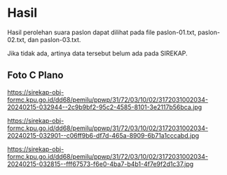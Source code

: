 # Hasil

Hasil perolehan suara paslon dapat dilihat pada file paslon-01.txt, paslon-02.txt, dan paslon-03.txt.

Jika tidak ada, artinya data tersebut belum ada pada SIREKAP.

## Foto C Plano

https://sirekap-obj-formc.kpu.go.id/dd68/pemilu/ppwp/31/72/03/10/02/3172031002034-20240215-032944--2c9b9bf2-95c2-4585-8101-3e2117b56bca.jpg

https://sirekap-obj-formc.kpu.go.id/dd68/pemilu/ppwp/31/72/03/10/02/3172031002034-20240215-032901--c06ff9b6-df7d-465a-8909-6b71a1cccabd.jpg

https://sirekap-obj-formc.kpu.go.id/dd68/pemilu/ppwp/31/72/03/10/02/3172031002034-20240215-032815--fff67573-f6e0-4ba7-b4b1-4f7e9f2d1c37.jpg
